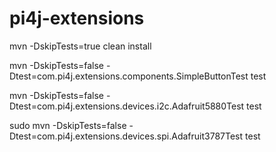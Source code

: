 # pi4j-extensions

mvn -DskipTests=true clean install

mvn -DskipTests=false -Dtest=com.pi4j.extensions.components.SimpleButtonTest test

mvn -DskipTests=false -Dtest=com.pi4j.extensions.devices.i2c.Adafruit5880Test test

sudo mvn -DskipTests=false -Dtest=com.pi4j.extensions.devices.spi.Adafruit3787Test test
